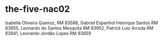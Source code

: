 # the-five-nac02
Isabella Oliveira Queiroz, RM 83588,  Gabriel Espanhol Henrique Santos RM 83955, Leonardo do Santos Mesquita RM 83952, Patrick Luiz Arruda RM 83941, Leonardo Jordão Lopes RM 83659
